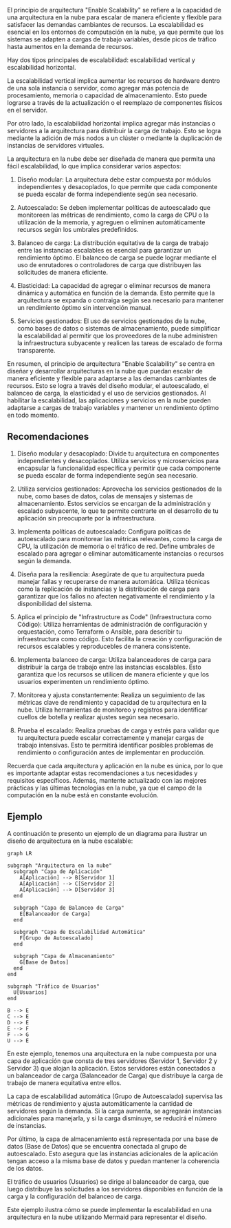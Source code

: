 El principio de arquitectura "Enable Scalability" se refiere a la capacidad de una arquitectura en la nube para escalar de manera eficiente y flexible para satisfacer las demandas cambiantes de recursos. La escalabilidad es esencial en los entornos de computación en la nube, ya que permite que los sistemas se adapten a cargas de trabajo variables, desde picos de tráfico hasta aumentos en la demanda de recursos.

Hay dos tipos principales de escalabilidad: escalabilidad vertical y escalabilidad horizontal.

La escalabilidad vertical implica aumentar los recursos de hardware dentro de una sola instancia o servidor, como agregar más potencia de procesamiento, memoria o capacidad de almacenamiento. Esto puede lograrse a través de la actualización o el reemplazo de componentes físicos en el servidor.

Por otro lado, la escalabilidad horizontal implica agregar más instancias o servidores a la arquitectura para distribuir la carga de trabajo. Esto se logra mediante la adición de más nodos a un clúster o mediante la duplicación de instancias de servidores virtuales.

La arquitectura en la nube debe ser diseñada de manera que permita una fácil escalabilidad, lo que implica considerar varios aspectos:

1. Diseño modular: La arquitectura debe estar compuesta por módulos independientes y desacoplados, lo que permite que cada componente se pueda escalar de forma independiente según sea necesario.

2. Autoescalado: Se deben implementar políticas de autoescalado que monitoreen las métricas de rendimiento, como la carga de CPU o la utilización de la memoria, y agreguen o eliminen automáticamente recursos según los umbrales predefinidos.

3. Balanceo de carga: La distribución equitativa de la carga de trabajo entre las instancias escalables es esencial para garantizar un rendimiento óptimo. El balanceo de carga se puede lograr mediante el uso de enrutadores o controladores de carga que distribuyen las solicitudes de manera eficiente.

4. Elasticidad: La capacidad de agregar o eliminar recursos de manera dinámica y automática en función de la demanda. Esto permite que la arquitectura se expanda o contraiga según sea necesario para mantener un rendimiento óptimo sin intervención manual.

5. Servicios gestionados: El uso de servicios gestionados de la nube, como bases de datos o sistemas de almacenamiento, puede simplificar la escalabilidad al permitir que los proveedores de la nube administren la infraestructura subyacente y realicen las tareas de escalado de forma transparente.

En resumen, el principio de arquitectura "Enable Scalability" se centra en diseñar y desarrollar arquitecturas en la nube que puedan escalar de manera eficiente y flexible para adaptarse a las demandas cambiantes de recursos. Esto se logra a través del diseño modular, el autoescalado, el balanceo de carga, la elasticidad y el uso de servicios gestionados. Al habilitar la escalabilidad, las aplicaciones y servicios en la nube pueden adaptarse a cargas de trabajo variables y mantener un rendimiento óptimo en todo momento.

## Recomendaciones

1. Diseño modular y desacoplado: Divide tu arquitectura en componentes independientes y desacoplados. Utiliza servicios y microservicios para encapsular la funcionalidad específica y permitir que cada componente se pueda escalar de forma independiente según sea necesario.

2. Utiliza servicios gestionados: Aprovecha los servicios gestionados de la nube, como bases de datos, colas de mensajes y sistemas de almacenamiento. Estos servicios se encargan de la administración y escalado subyacente, lo que te permite centrarte en el desarrollo de tu aplicación sin preocuparte por la infraestructura.

3. Implementa políticas de autoescalado: Configura políticas de autoescalado para monitorear las métricas relevantes, como la carga de CPU, la utilización de memoria o el tráfico de red. Define umbrales de escalado para agregar o eliminar automáticamente instancias o recursos según la demanda.

4. Diseña para la resiliencia: Asegúrate de que tu arquitectura pueda manejar fallas y recuperarse de manera automática. Utiliza técnicas como la replicación de instancias y la distribución de carga para garantizar que los fallos no afecten negativamente el rendimiento y la disponibilidad del sistema.

5. Aplica el principio de "Infrastructure as Code" (Infraestructura como Código): Utiliza herramientas de administración de configuración y orquestación, como Terraform o Ansible, para describir tu infraestructura como código. Esto facilita la creación y configuración de recursos escalables y reproducebles de manera consistente.

6. Implementa balanceo de carga: Utiliza balanceadores de carga para distribuir la carga de trabajo entre las instancias escalables. Esto garantiza que los recursos se utilicen de manera eficiente y que los usuarios experimenten un rendimiento óptimo.

7. Monitorea y ajusta constantemente: Realiza un seguimiento de las métricas clave de rendimiento y capacidad de tu arquitectura en la nube. Utiliza herramientas de monitoreo y registros para identificar cuellos de botella y realizar ajustes según sea necesario.

8. Prueba el escalado: Realiza pruebas de carga y estrés para validar que tu arquitectura puede escalar correctamente y manejar cargas de trabajo intensivas. Esto te permitirá identificar posibles problemas de rendimiento o configuración antes de implementar en producción.

Recuerda que cada arquitectura y aplicación en la nube es única, por lo que es importante adaptar estas recomendaciones a tus necesidades y requisitos específicos. Además, mantente actualizado con las mejores prácticas y las últimas tecnologías en la nube, ya que el campo de la computación en la nube está en constante evolución.

## Ejemplo

A continuación te presento un ejemplo de un diagrama para ilustrar un diseño de arquitectura en la nube escalable:

```mermaid
graph LR

subgraph "Arquitectura en la nube"
  subgraph "Capa de Aplicación"
    A[Aplicación] --> B[Servidor 1]
    A[Aplicación] --> C[Servidor 2]
    A[Aplicación] --> D[Servidor 3]
  end

  subgraph "Capa de Balanceo de Carga"
    E[Balanceador de Carga]
  end

  subgraph "Capa de Escalabilidad Automática"
    F[Grupo de Autoescalado]
  end

  subgraph "Capa de Almacenamiento"
    G[Base de Datos]
  end
end

subgraph "Tráfico de Usuarios"
  U[Usuarios]
end

B --> E
C --> E
D --> E
E --> F
F --> G
U --> E
```

En este ejemplo, tenemos una arquitectura en la nube compuesta por una capa de aplicación que consta de tres servidores (Servidor 1, Servidor 2 y Servidor 3) que alojan la aplicación. Estos servidores están conectados a un balanceador de carga (Balanceador de Carga) que distribuye la carga de trabajo de manera equitativa entre ellos.

La capa de escalabilidad automática (Grupo de Autoescalado) supervisa las métricas de rendimiento y ajusta automáticamente la cantidad de servidores según la demanda. Si la carga aumenta, se agregarán instancias adicionales para manejarla, y si la carga disminuye, se reducirá el número de instancias.

Por último, la capa de almacenamiento está representada por una base de datos (Base de Datos) que se encuentra conectada al grupo de autoescalado. Esto asegura que las instancias adicionales de la aplicación tengan acceso a la misma base de datos y puedan mantener la coherencia de los datos.

El tráfico de usuarios (Usuarios) se dirige al balanceador de carga, que luego distribuye las solicitudes a los servidores disponibles en función de la carga y la configuración del balanceo de carga.

Este ejemplo ilustra cómo se puede implementar la escalabilidad en una arquitectura en la nube utilizando Mermaid para representar el diseño.